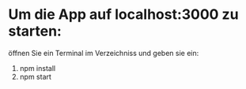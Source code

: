 # Um die App auf localhost:3000 zu starten:  
öffnen Sie ein Terminal im Verzeichniss und geben sie ein:
  1. npm install
  2. npm start
